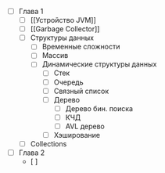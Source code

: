 - [ ]  Глава 1
	- [ ] [[Устройство JVM]]
	- [ ] [[Garbage Collector]]
	- [ ] Структуры данных 
		- [ ] Временные сложности
		- [ ] Массив
		- [ ] Динамические структуры данных
			- [ ] Стек 
			- [ ] Очередь 
			- [ ] Связный список 
			- [ ] Дерево
				- [ ] Дерево бин. поиска
				- [ ] КЧД
				- [ ] AVL дерево
			- [ ] Хэширование
	- [ ] Collections
- [ ] Глава 2
	- [ ] 